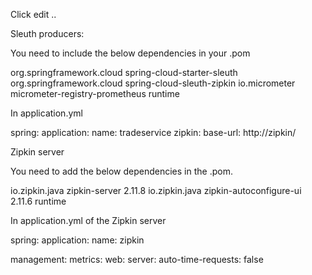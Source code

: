 
Click edit ..

Sleuth producers:

You need to include the below dependencies in your .pom

<dependency>
    <groupId>org.springframework.cloud</groupId>
    <artifactId>spring-cloud-starter-sleuth</artifactId>
</dependency>
<dependency>
    <groupId>org.springframework.cloud</groupId>
    <artifactId>spring-cloud-sleuth-zipkin</artifactId>
</dependency>
<dependency>
    <groupId>io.micrometer</groupId>
    <artifactId>micrometer-registry-prometheus</artifactId>
    <scope>runtime</scope>
</dependency>

In application.yml

spring:
  application:
    name: tradeservice
  zipkin:
    base-url: http://zipkin/
    
    
Zipkin server

You need to add the below dependencies in the .pom.

<dependency>
    <groupId>io.zipkin.java</groupId>
	<artifactId>zipkin-server</artifactId>
	<version>2.11.8</version>
</dependency>
<dependency>
    <groupId>io.zipkin.java</groupId>
    <artifactId>zipkin-autoconfigure-ui</artifactId>
    <version>2.11.6</version>
    <scope>runtime</scope>
</dependency>

In application.yml of the Zipkin server

spring:
  application:
    name: zipkin

management:
  metrics:
    web:
      server:
        auto-time-requests: false




